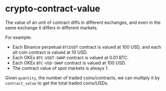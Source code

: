 # crypto-contract-value

The value of an unit of contract diffs in different exchanges, and even in the same exchange it differs in different markets.

For example:

- Each Binance perpetual `BTCUSDT` contract is valued at 100 USD, and each alt coin contract is valued at 10 USD.
- Each OKEx `BTC-USDT-SWAP` contract is valued at 0.01 BTC.
- Each OKEx `BTC-USD-SWAP` contract is valued at 100 USD.
- The contract value of spot markets is always 1.

Given `quantity`, the number of traded coins/contracts, we can multiply it by `contract_value` to get the total traded coins/USDs.
